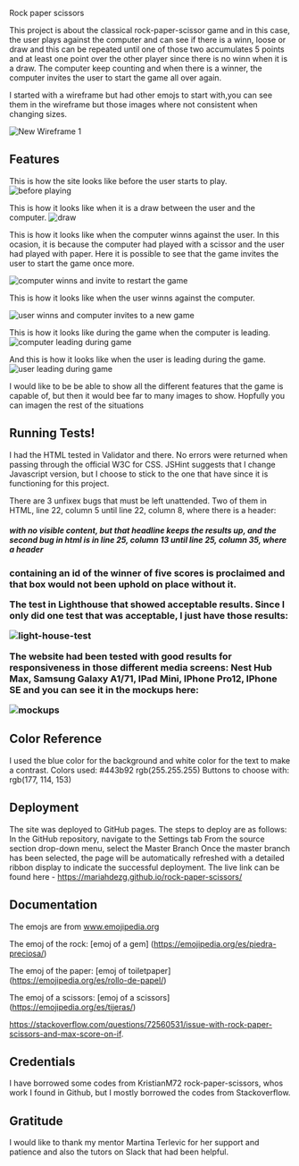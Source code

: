 Rock paper scissors

This project is about the classical rock-paper-scissor game and in this case, the user plays against the computer and can see if there is a winn, loose or draw and this can be repeated until one of those two accumulates 5 points and at least one point over the other player since there is no winn when it is a draw. The computer keep counting and when there is a winner, the computer invites the user to start the game all over again.

I started with a wireframe  but had other emojs to start with,you can see them in the wireframe but those images where not consistent when changing sizes.

![New Wireframe 1](https://github.com/MariaHdezG/rock-paper-scissors/assets/125393563/d5a5f57e-2125-42a1-a54c-6d2c1f59c441)

## Features
This is how the site looks like before the user starts to play.
![before playing](https://github.com/MariaHdezG/rock-paper-scissors/assets/125393563/bc7d5113-4b5c-4aa9-a496-f647706abac3)

This is how it looks like when it is a draw between the user and the computer.
![draw](https://github.com/MariaHdezG/rock-paper-scissors/assets/125393563/5863dff9-5567-48aa-aeec-4aae27437fe6)

This is how it looks like when the computer winns against the user. In this ocasion, it is because the computer had played with a scissor and the user had played with paper. Here it is possible to see that the game invites the user to start the game once more.

![computer winns and invite to restart the game](https://github.com/MariaHdezG/rock-paper-scissors/assets/125393563/cdda4bf1-5ebe-48a3-bfc2-c4058e3a7fc3)

This is how it looks like when the user winns against the computer.

![user winns and computer invites to a new game](https://github.com/MariaHdezG/rock-paper-scissors/assets/125393563/b42d932d-c230-4e10-a944-dba674003b2c)

This is how it looks like during the game when the computer is leading.
![computer leading during game](https://github.com/MariaHdezG/rock-paper-scissors/assets/125393563/575add70-be38-4ee7-bcf9-01db8121746b)

And this is how it looks like when the user is leading during the game.
![user leading during game](https://github.com/MariaHdezG/rock-paper-scissors/assets/125393563/7a27233a-89a3-4e74-8611-bce7b8015e5d)

I would like to be be able to show all the different features that the game is capable of, but then it would bee far to many images to show. Hopfully you can imagen the rest of the situations

## Running Tests!

I had the HTML tested in Validator and there. No errors were returned when passing through the official W3C for CSS. JSHint suggests that I change Javascript version, but I choose to stick to the one that have since it is functioning for this project.

There are 3 unfixex bugs that must be left unattended. Two of them in HTML, line 22, column 5 until line 22, column 8, where there is a header: <h5> with no visible content, but that headline keeps the results up, and the second bug in html is in line 25, column 13 until line 25, column 35, where a header <h3> containing an id of the winner of five scores is proclaimed and that box would not been uphold on place without it.

The test in Lighthouse that showed acceptable results. Since I only did one test that was acceptable, I just have those results:

![light-house-test](https://github.com/MariaHdezG/rock-paper-scissors/assets/125393563/727398b5-9a00-43fa-bf60-46b6e9b89d14)

The website had been tested with good results for responsiveness in those different media screens: Nest Hub Max, Samsung Galaxy A1/71, IPad Mini, IPhone Pro12, IPhone SE and you can see it in the mockups here:

![mockups](https://github.com/MariaHdezG/rock-paper-scissors/assets/125393563/e808aa2a-fa5b-4f82-8cc4-5e906467573c)

## Color Reference

I used the blue color for the background and white color for the text to make a contrast.
Colors used:
#443b92
rgb(255.255.255)
Buttons to choose with: rgb(177, 114, 153)

## Deployment

The site was deployed to GitHub pages. The steps to deploy are as follows: In the GitHub repository, navigate to the Settings tab From the source section drop-down menu, select the Master Branch Once the master branch has been selected, the page will be automatically refreshed with a detailed ribbon display to indicate the successful deployment. The live link can be found here - https://mariahdezg.github.io/rock-paper-scissors/

## Documentation

The emojs are from www.emojipedia.org 

The emoj of the rock:
[emoj of a gem] (https://emojipedia.org/es/piedra-preciosa/)

The emoj of the paper:
[emoj of toiletpaper] (https://emojipedia.org/es/rollo-de-papel/)

The emoj of a scissors:
[emoj of a scissors] (https://emojipedia.org/es/tijeras/)

 https://stackoverflow.com/questions/72560531/issue-with-rock-paper-scissors-and-max-score-on-if.

## Credentials

I have borrowed some codes from KristianM72 rock-paper-scissors, whos work I found in Github, but I mostly borrowed the codes from Stackoverflow.

## Gratitude

I would like to thank my mentor Martina Terlevic for her support and patience and also the tutors on Slack that had been helpful.
